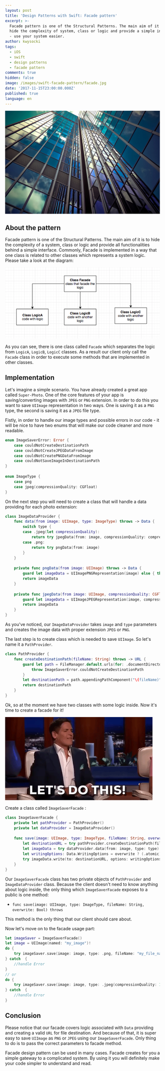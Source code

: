 ```yaml
---
layout: post
title: 'Design Patterns with Swift: Facade pattern'
excerpt: >-
  Facade pattern is one of the Structural Patterns. The main aim of it is to
  hide the complexity of system, class or logic and provide a simple interface 
  - use your system easier.
author: kwysocki
tags:
  - iOS
  - swift
  - design patterns
  - facade pattern
comments: true
hidden: false
image: /images/swift-facade-pattern/facade.jpg
date: '2017-11-15T23:00:00.000Z'
published: true
language: en
---
```


![facade image](/images/swift-facade-pattern/facade.jpg)

## About the pattern

Facade pattern is one of the Structural Patterns. The main aim of it is to hide the complexity of a system, class or logic and provide all functionalities behind a simple interface.
Commonly, Facade is implemented in a way that one class is related to other classes which represents a system logic. Please take a look at the diagram:

![diagram](/images/swift-facade-pattern/diagram.png)

As you can see, there is one class called `Facade` which separates the logic from `LogicA`, `LogicB`, `LogicC` classes. As a result our client only call the `Facade` class in order to execute some methods that are implemented in other classes.

## Implementation

Let's imagine a simple scenario. You have already created a great app called `Super-Photo`. One of the core features of your app is saving/converting images with `JPEG` or `PNG` extension. In order to do this you want to save `UIImage` representation in two ways. One is saving it as a `PNG` type, the second is saving it as a `JPEG` file type.

Fistly, in order to handle our image types and possible errors in our code - it will be nice to have two enums that will make our code cleaner and more readable.

```swift
enum ImageSaverError: Error {
    case couldNotCreateDestinationPath
    case couldNotCreateJPEGDataFromImage
    case couldNotCreatePNGDataFromImage
    case couldNotSaveImageInDestinationPath
}

enum ImageType {
    case png
    case jpeg(compressionQuality: CGFloat)
}
```

On the next step you will need to create a class that will handle a data providing for each photo extension:

```swift
class ImageDataProvider {
    func data(from image: UIImage, type: ImageType) throws -> Data {
        switch type {
        case .jpeg(let compressionQuality):
            return try jpegData(from: image, compressionQuality: compressionQuality)
        case .png:
            return try pngData(from: image)
        }
    }

    private func pngData(from image: UIImage) throws -> Data {
        guard let imageData = UIImagePNGRepresentation(image) else { throw ImageSaverError.couldNotCreateJPEGDataFromImage }
        return imageData
    }

    private func jpegData(from image: UIImage, compressionQuality: CGFloat) throws -> Data {
        guard let imageData = UIImageJPEGRepresentation(image, compressionQuality) else { throw ImageSaverError.couldNotCreatePNGDataFromImage }
        return imageData
    }
}
```

As you've noticed, our `ImageDataProvider` takes `image` and `type` parameters and creates the image data with proper extension `JPEG` or `PNG`.

The last step is to create class which is needed to save `UIImage`. So let's name it a `PathProvider`. 

```swift
class PathProvider {
    func createDestinationPath(fileName: String) throws -> URL {
        guard let path = FileManager.default.urls(for: .documentDirectory, in: .userDomainMask).first else {
            throw ImageSaverError.couldNotCreateDestinationPath
        }
        let destinationPath = path.appendingPathComponent("\(fileName)")
        return destinationPath
    }
}
```

Ok, so at the moment we have two classes with some logic inside. Now it's time to create a facade for it!

![let's do this](/images/swift-facade-pattern/do_this.gif)

Create a class called `ImageSaverFacade` :

```swift
class ImageSaverFacade {
    private let pathProvider = PathProvider()
    private let dataProvider = ImageDataProvider()

    func save(image: UIImage, type: ImageType, fileName: String, overwrite: Bool) throws {
        let destinationURL = try pathProvider.createDestinationPath(fileName: fileName)
        let imageData = try dataProvider.data(from: image, type: type)
        let writingOptions: Data.WritingOptions = overwrite ? (.atomic) : (.withoutOverwriting)
        try imageData.write(to: destinationURL, options: writingOptions)
    }
}
```

Our `ImageSaverFacade` class has two private objects of `PathProvider` and `ImageDataProvider` class. Because the client doesn't need to know anything about logic inside, the only thing which `ImageSaverFacade` exposes to a public is one method:

* `func save(image: UIImage, type: ImageType, fileName: String, overwrite: Bool) throws`

This method is the only thing that our client should care about.

Now let's move on to the facade usage part:

```swift
let imageSaver = ImageSaverFacade()
let image = UIImage(named: "my_image")!
do {
    try imageSaver.save(image: image, type: .png, fileName: "my_file_name", overwrite: true)
} catch  {
    //handle Error
}
// or
do {
    try imageSaver.save(image: image, type: .jpeg(compressionQuality: 1.0), fileName: "my_file_name", overwrite: false)
} catch  {
    //handle Error
}
```


## Conclusion

Please notice that our facade covers logic associated with `Data` providing and creating a valid `URL` for file destination. And because of that, it is super easy to save `UIImage` as `PNG` or `JPEG` using our `ImageSaverFacade`. Only thing to do is to pass the correct parameters to facade method.

Facade design pattern can be used in many cases. Facade creates for you a simple gateway to a complicated system. By using it you will definitely make your code simpler to understand and read.
